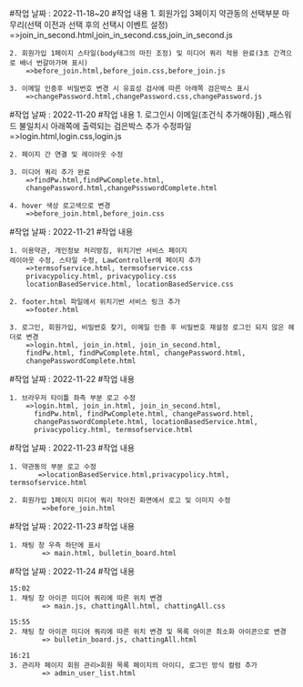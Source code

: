 #작업 날짜 : 2022-11-18~20
#작업 내용
    1. 회원가입 3페이지 약관동의 선택부분 마무리(선택 이전과 선택 후의 선택시 이벤트 설정)
        =>join_in_second.html,join_in_second.css,join_in_second.js
        
    2. 회원가입 1페이지 스타일(body태그의 마진 조정) 및 미디어 쿼리 적용 완료(3초 간격으로 배너 번갈아가며 표시)
        =>before_join.html,before_join.css,before_join.js
        
    3. 이메일 인증후 비밀번호 변경 시 유효성 검사에 따른 아래쪽 검은박스 표시
        =>changePassword.html,changePassword.css,changePassword.js
#작업 날짜 : 2022-11-20
#작업 내용
    1. 로그인시 이메일(조건식 추가해야됨) ,패스워드 불일치시 아래쪽에 출력되는 검은박스 추가
    수정파일
        =>login.html,login.css,login.js
    
    2. 페이지 간 연결 및 레이아웃 수정
    
    3. 미디어 쿼리 추가 완료
        =>findPw.html,findPwComplete.html,
        changePassword.html,changePssswordComplete.html
    
    4. hover 색상 로고색으로 변경
        =>before_join.html,before_join.css
        
#작업 날짜 : 2022-11-21
#작업 내용

    1. 이용약관, 개인정보 처리방침, 위치기반 서비스 페이지 
    레이아웃 수정, 스타일 수정, LawController에 페이지 추가 
        =>termsofservice.html, termsofservice.css
        privacypolicy.html, privacypolicy.css
        locationBasedService.html, locationBasedService.css
        
    2. footer.html 파일에서 위치기반 서비스 링크 추가
        =>footer.html
        
    3. 로그인, 회원가입, 비밀번호 찾기, 이메일 인증 후 비밀번호 재설정 로그인 되지 않은 헤더로 변경
        =>login.html, join_in.html, join_in_second.html, 
        findPw.html, findPwComplete.html, changePassword.html,
        changePasswordComplete.html
        
#작업 날짜 : 2022-11-22
#작업 내용

    1. 브라우저 타이틀 좌측 부분 로고 수정
        =>login.html, join_in.html, join_in_second.html, 
          findPw.html, findPwComplete.html, changePassword.html,
          changePasswordComplete.html, locationBasedService.html,
          privacypolicy.html, termsofservice.html
          
#작업 날짜 : 2022-11-23
#작업 내용

    1. 약관동의 부분 로고 수정
           =>locationBasedService.html,privacypolicy.html, termsofservice.html
           
    2. 회원가입 1페이지 미디어 쿼리 작아진 화면에서 로고 및 이미지 수정
            =>before_join.html
            
#작업 날짜 : 2022-11-23
#작업 내용

    1. 채팅 창 우측 하단에 표시
            => main.html, bulletin_board.html
            
#작업 날짜 : 2022-11-24
#작업 내용

    15:02
    1. 채팅 창 아이콘 미디어 쿼리에 따른 위치 변경
            => main.js, chattingAll.html, chattingAll.css
            
    15:55
    2. 채팅 창 아이콘 미디어 쿼리에 따른 위치 변경 및 목록 아이콘 최소화 아이콘으로 변경
            => bulletin_board.js, chattingAll.html
            
    16:21
    3. 관리자 페이지 회원 관리>회원 목록 페이지의 아이디, 로그인 방식 컬럼 추가
            => admin_user_list.html